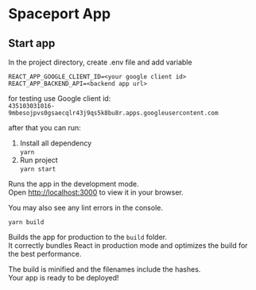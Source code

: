 # Spaceport App

## Start app

In the project directory, create .env file and add variable 
```
REACT_APP_GOOGLE_CLIENT_ID=<your google client id>
REACT_APP_BACKEND_API=<backend app url>
```
for testing use Google client id:  
```435103031016-9mbesojpvs0gsaecqlr43j9qs5k8bu8r.apps.googleusercontent.com```

after that you can run:
1. Install all dependency  
```yarn```
2. Run project  
```yarn start```

Runs the app in the development mode.\
Open [http://localhost:3000](http://localhost:3000) to view it in your browser.

You may also see any lint errors in the console.

```yarn build```

Builds the app for production to the `build` folder.\
It correctly bundles React in production mode and optimizes the build for the best performance.

The build is minified and the filenames include the hashes.\
Your app is ready to be deployed!
